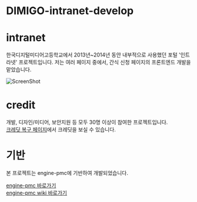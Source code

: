 # DIMIGO-intranet-develop

# intranet
한국디지털미디어고등학교에서 2013년~2014년 동안 내부적으로 사용했던 포털 '인트라넷' 프로젝트입니다.
저는 여러 페이지 중에서, 간식 신청 페이지의 프론트엔드 개발을 맡았습니다.

![ScreenShot](https://prev.kr/attachs/dimigoshift/intranet-screen.png)


# credit
개발, 디자인/미디어, 보안지원 등 모두 30명 이상이 참여한 프로젝트입니다.  
[크레딧 복구 페이지](https://lab.prev.kr/dimigo/credit/)에서 크레딧을 보실 수 있습니다.


# 기반
본 프로젝트는 engine-pmc에 기반하여 개발되었습니다.

[engine-pmc 바로가기](https://github.com/Prev/engine-pmc)  
[engine-pmc wiki 바로가기](https://github.com/Prev/engine-pmc/wiki)
